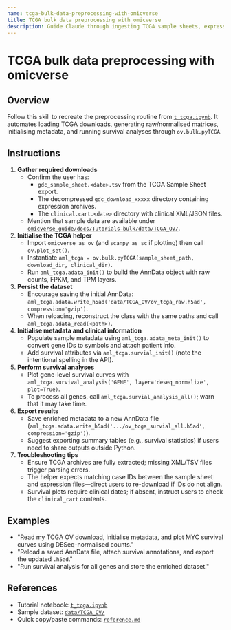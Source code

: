 ```yaml
---
name: tcga-bulk-data-preprocessing-with-omicverse
title: TCGA bulk data preprocessing with omicverse
description: Guide Claude through ingesting TCGA sample sheets, expression archives, and clinical carts into omicverse, initialising survival metadata, and exporting annotated AnnData files.
---
```


# TCGA bulk data preprocessing with omicverse

## Overview
Follow this skill to recreate the preprocessing routine from [`t_tcga.ipynb`](../../omicverse_guide/docs/Tutorials-bulk/t_tcga.ipynb). It automates loading TCGA downloads, generating raw/normalised matrices, initialising metadata, and running survival analyses through `ov.bulk.pyTCGA`.

## Instructions
1. **Gather required downloads**
   - Confirm the user has:
     - `gdc_sample_sheet.<date>.tsv` from the TCGA Sample Sheet export.
     - The decompressed `gdc_download_xxxxx` directory containing expression archives.
     - The `clinical.cart.<date>` directory with clinical XML/JSON files.
   - Mention that sample data are available under [`omicverse_guide/docs/Tutorials-bulk/data/TCGA_OV/`](../../omicverse_guide/docs/Tutorials-bulk/data/TCGA_OV/).
2. **Initialise the TCGA helper**
   - Import `omicverse as ov` (and `scanpy as sc` if plotting) then call `ov.plot_set()`.
   - Instantiate `aml_tcga = ov.bulk.pyTCGA(sample_sheet_path, download_dir, clinical_dir)`.
   - Run `aml_tcga.adata_init()` to build the AnnData object with raw counts, FPKM, and TPM layers.
3. **Persist the dataset**
   - Encourage saving the initial AnnData: `aml_tcga.adata.write_h5ad('data/TCGA_OV/ov_tcga_raw.h5ad', compression='gzip')`.
   - When reloading, reconstruct the class with the same paths and call `aml_tcga.adata_read(<path>)`.
4. **Initialise metadata and clinical information**
   - Populate sample metadata using `aml_tcga.adata_meta_init()` to convert gene IDs to symbols and attach patient info.
   - Add survival attributes via `aml_tcga.survial_init()` (note the intentional spelling in the API).
5. **Perform survival analyses**
   - Plot gene-level survival curves with `aml_tcga.survival_analysis('GENE', layer='deseq_normalize', plot=True)`.
   - To process all genes, call `aml_tcga.survial_analysis_all()`; warn that it may take time.
6. **Export results**
   - Save enriched metadata to a new AnnData file (`aml_tcga.adata.write_h5ad('.../ov_tcga_survial_all.h5ad', compression='gzip')`).
   - Suggest exporting summary tables (e.g., survival statistics) if users need to share outputs outside Python.
7. **Troubleshooting tips**
   - Ensure TCGA archives are fully extracted; missing XML/TSV files trigger parsing errors.
   - The helper expects matching case IDs between the sample sheet and expression files—direct users to re-download if IDs do not
 align.
   - Survival plots require clinical dates; if absent, instruct users to check the `clinical_cart` contents.

## Examples
- "Read my TCGA OV download, initialise metadata, and plot MYC survival curves using DESeq-normalised counts."
- "Reload a saved AnnData file, attach survival annotations, and export the updated `.h5ad`."
- "Run survival analysis for all genes and store the enriched dataset."

## References
- Tutorial notebook: [`t_tcga.ipynb`](../../omicverse_guide/docs/Tutorials-bulk/t_tcga.ipynb)
- Sample dataset: [`data/TCGA_OV/`](../../omicverse_guide/docs/Tutorials-bulk/data/TCGA_OV/)
- Quick copy/paste commands: [`reference.md`](reference.md)
